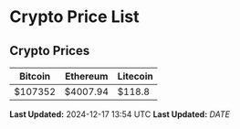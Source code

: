 # Crypto Price List

## Crypto Prices
| Bitcoin | Ethereum | Litecoin |
| ------- | -------- | -------- |
| $107352 | $4007.94 | $118.8 |
**Last Updated:** 2024-12-17 13:54 UTC
**Last Updated:** $DATE$
